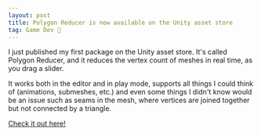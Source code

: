 ```yaml
---
layout: post
title: Polygon Reducer is now available on the Unity asset store
tag: Game Dev 👾
---
```


I just published my first package on the Unity asset store. It's called Polygon Reducer, and it reduces the vertex count of meshes in real time, as you drag a slider.

It works both in the editor and in play mode, supports all things I could think of (animations, submeshes, etc.) and even some things I didn't know would be an issue such as seams in the mesh, where vertices are joined together but not connected by a triangle.

[Check it out here!](https://assetstore.unity.com/packages/tools/modeling/polygon-reducer-auto-lod-generation-instant-low-poly-208058)
